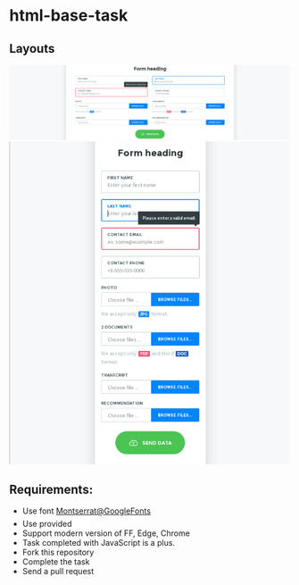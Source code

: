 # html-base-task

## Layouts
![layout 1920](/images/layout1920.png)
![layout 320](/images/layout320.png)

## Requirements:
* Use font [Montserrat@GoogleFonts](https://fonts.google.com/specimen/Montserrat)
* Use provided ![svg icon](/images/upload-icon.svg)
* Support modern version of FF, Edge, Chrome
* Task completed with JavaScript is a plus.
* Fork this repository
* Complete the task 
* Send a pull request
